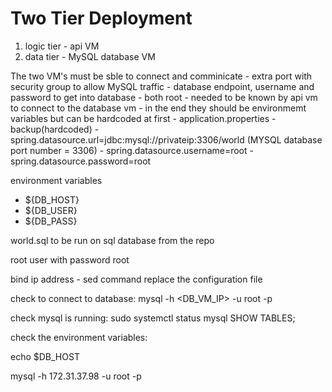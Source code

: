 # Two Tier Deployment

1. logic tier - api VM
2. data tier - MySQL database VM

The two VM's must be sble to connect and comminicate
    - extra port with security group to allow MySQL traffic
    - database endpoint, username and password to get into database - both root
      - needed to be known by api vm to connect to the database vm
      - in the end they should be environmemt variables but can be hardcoded at first
      - application.properties - backup(hardcoded)
        - spring.datasource.url=jdbc:mysql://privateip:3306/world (MYSQL database port number = 3306)
        - spring.datasource.username=root
        - spring.datasource.password=root


environment variables
- ${DB_HOST}
- ${DB_USER}
- ${DB_PASS}

world.sql to be run on sql database from the repo

root user with password root

bind ip address - sed command
replace the configuration file

check to connect to database: mysql -h <DB_VM_IP> -u root -p

check mysql is running: sudo systemctl status mysql
SHOW TABLES;

check the environment variables:

echo $DB_HOST


 mysql -h 172.31.37.98 -u root -p
